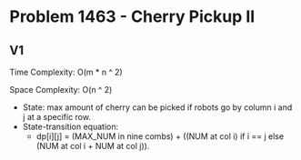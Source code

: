 # Problem 1463 - Cherry Pickup II

## V1

Time Complexity: O(m * n ^ 2)

Space Complexity: O(n ^ 2)

- State: max amount of cherry can be picked if robots go by column i and j at a specific row.
- State-transition equation:
    - dp[i][j] = (MAX_NUM in nine combs) + ((NUM at col i) if i == j else (NUM at col i + NUM at col j)).
